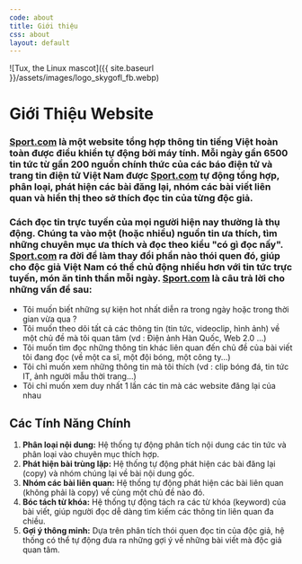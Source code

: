 ```yaml
---
code: about
title: Giới thiệu
css: about
layout: default
---
```



![Tux, the Linux mascot]({{ site.baseurl }}/assets/images/logo_skygofl_fb.webp)
# **Giới Thiệu Website**

### **[Sport.com](https://sport.com/)** là một website tổng hợp thông tin tiếng Việt hoàn toàn được điều khiển tự động bởi máy tính. Mỗi ngày gần 6500 tin tức từ gần 200 nguồn chính thức của các báo điện tử và trang tin điện tử Việt Nam được **[Sport.com](https://sport.com/)** tự động tổng hợp, phân loại, phát hiện các bài đăng lại, nhóm các bài viết liên quan và hiển thị theo sở thích đọc tin của từng độc giả.

### Cách đọc tin trực tuyến của mọi người hiện nay thường là thụ động. Chúng ta vào một (hoặc nhiều) nguồn tin ưa thích, tìm những chuyên mục ưa thích và đọc theo kiểu "có gì đọc nấy". **[Sport.com](https://sport.com/)** ra đời để làm thay đổi phần nào thói quen đó, giúp cho độc giả Việt Nam có thể chủ động nhiều hơn với tin tức trực tuyến, món ăn tinh thần mỗi ngày. **[Sport.com](https://sport.com/)** là câu trả lời cho những vấn đề sau:

* Tôi muốn biết những sự kiện hot nhất diễn ra trong ngày hoặc trong thời gian vừa qua ?
* Tôi muốn theo dõi tất cả các thông tin (tin tức, videoclip, hình ảnh) về một chủ đề mà tôi quan tâm (vd : Điện ảnh Hàn Quốc, Web 2.0 ...)
* Tôi muốn tìm đọc những thông tin khác liên quan đến chủ đề của bài viết tôi đang đọc (về một ca sĩ, một đội bóng, một công ty...)
* Tôi chỉ muốn xem những thông tin mà tôi thích (vd : clip bóng đá, tin tức IT, ảnh người mẫu thời trang...)
* Tôi chỉ muốn xem duy nhất 1 lần các tin mà các website đăng lại của nhau

## Các Tính Năng Chính

1. **Phân loại nội dung:** Hệ thống tự động phân tích nội dung các tin tức và phân loại vào chuyên mục thích hợp.
2. **Phát hiện bài trùng lặp:** Hệ thống tự động phát hiện các bài đăng lại (copy) và nhóm chúng lại về bài nội dung gốc.
3. **Nhóm các bài liên quan:** Hệ thống tự động phát hiện các bài liên quan (không phải là copy) về cùng một chủ đề nào đó.
4. **Bóc tách từ khóa:** Hệ thống tự động tách ra các từ khóa (keyword) của bài viết, giúp người đọc dễ dàng tìm kiếm các thông tin liên quan đa chiều.
5. **Gợi ý thông minh:** Dựa trên phân tích thói quen đọc tin của độc giả, hệ thống có thể tự động đưa ra những gợi ý về những bài viết mà độc giả quan tâm.

<!-- [Post wellcome to jekyll]({{ site.baseurl }}/jekyll/update/2022/11/30/welcome-to-jekyll) -->



<!-- This is the base Jekyll theme. You can find out more info about customizing your Jekyll theme, as well as basic Jekyll usage documentation at [jekyllrb.com](https://jekyllrb.com/)

You can find the source code for Minima at GitHub:
[jekyll][jekyll-organization] /
[minima](https://github.com/jekyll/minima)

You can find the source code for Jekyll at GitHub:
[jekyll][jekyll-organization] /
[jekyll](https://github.com/jekyll/jekyll)

[jekyll-organization]: https://github.com/jekyll -->
